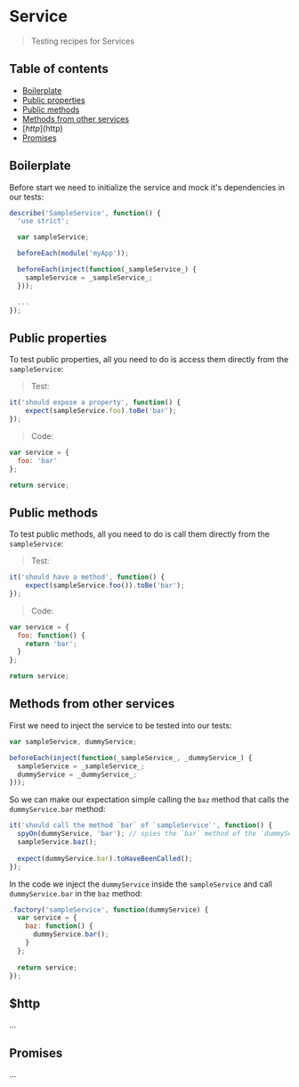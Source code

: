 # Service
> Testing recipes for Services

## Table of contents

- [Boilerplate](#boilerplate)
- [Public properties](#public-properties)
- [Public methods](#public-methods)
- [Methods from other services](#methods-from-other-services)
- [$http]($http)
- [Promises](#promises)

## Boilerplate

Before start we need to initialize the service and mock it's dependencies in our tests:

```js
describe('SampleService', function() {
  'use strict';

  var sampleService;

  beforeEach(module('myApp'));

  beforeEach(inject(function(_sampleService_) {
    sampleService = _sampleService_;
  }));

  ...
});
```

## Public properties

To test public properties, all you need to do is access them directly from the `sampleService`:

> Test:

```js
it('should expose a property', function() {
    expect(sampleService.foo).toBe('bar');
});
```

> Code:

```js
var service = {
  foo: 'bar'
};

return service;
```

## Public methods

To test public methods, all you need to do is call them directly from the `sampleService`:

> Test:

```js
it('should have a method', function() {
    expect(sampleService.foo()).toBe('bar');
});
```

> Code:

```js
var service = {
  foo: function() {
    return 'bar';
  }
};

return service;
```


## Methods from other services

First we need to inject the service to be tested into our tests:

```js
var sampleService, dummyService;

beforeEach(inject(function(_sampleService_, _dummyService_) {
  sampleService = _sampleService_;
  dummyService = _dummyService_;
}));
```

So we can make our expectation simple calling the `baz` method that calls the `dummyService.bar` method:

```js
it('should call the method `bar` of `sampleService`', function() {
  spyOn(dummyService, 'bar'); // spies the `bar` method of the `dummyService`. Search for Jasmine Spies for more info
  sampleService.baz();
  
  expect(dummyService.bar).toHaveBeenCalled();
});
```

In the code we inject the `dummyService` inside the `sampleService` and call `dummyService.bar` in the `baz` method:

```js
.factory('sampleService', function(dummyService) {
  var service = {
    baz: function() {
      dummyService.bar();
    }
  };
  
  return service;
});

```


## $http

...

## Promises

...



